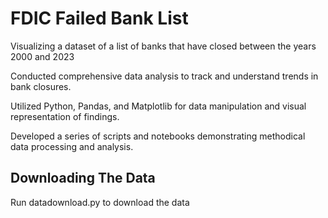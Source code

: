 # FDIC Failed Bank List
Visualizing a dataset of a list of banks that have closed between the years 2000 and 2023 

Conducted comprehensive data analysis to track and understand trends in bank closures.

Utilized Python, Pandas, and Matplotlib for data manipulation and visual representation of findings.

Developed a series of scripts and notebooks demonstrating methodical data processing and analysis.

## Downloading The Data
Run datadownload.py to download the data

